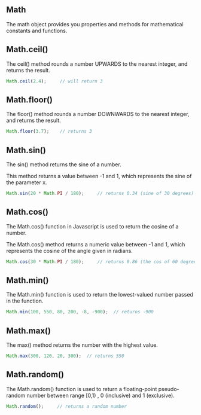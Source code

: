 ## Math

The math object provides you properties and methods for mathematical constants and functions.

## Math.ceil()

The ceil() method rounds a number UPWARDS to the nearest integer, and returns the result.

```javascript
Math.ceil(2.4);     // will return 3
```
## Math.floor()

The floor() method rounds a number DOWNWARDS to the nearest integer, and returns the result.

```javascript
Math.floor(3.7);    // returns 3
```
## Math.sin()

The sin() method returns the sine of a number.

This method returns a value between -1 and 1, which represents the sine of the parameter x.

```javascript
Math.sin(20 * Math.PI / 180);     // returns 0.34 (sine of 30 degrees)
```

## Math.cos()

The Math.cos() function in Javascript is used to return the cosine of a number.

The Math.cos() method returns a numeric value between -1 and 1, which represents the cosine of the angle given in radians.

```javascript
Math.cos(30 * Math.PI / 180);     // returns 0.86 (the cos of 60 degrees)
```
## Math.min()

The Math.min() function is used to return the lowest-valued number passed in the function.

```javascript
Math.min(100, 550, 80, 200, -8, -900);  // returns -900
```

## Math.max()

The max() method returns the number with the highest value.

```javascript
Math.max(300, 120, 20, 300);  // returns 550
```

## Math.random()

The Math.random() function is used to return a floating-point pseudo-random number between range [0,1) , 0 (inclusive) and 1 (exclusive).

```javascript
Math.random();     // returns a random number
```